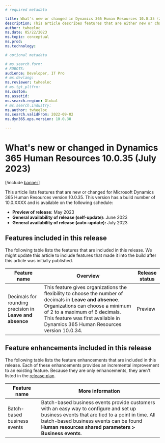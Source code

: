 ```yaml
---
# required metadata

title: What's new or changed in Dynamics 365 Human Resources 10.0.35 (July 2023)
description: This article describes features that are either new or changed in the Microsoft Dynamics 365 Human Resources version 10.0.35 preview release.
author: twheeloc
ms.date: 05/22/2023
ms.topic: conceptual
ms.prod: 
ms.technology: 

# optional metadata

# ms.search.form: 
# ROBOTS: 
audience: Developer, IT Pro
# ms.devlang: 
ms.reviewer: twheeloc
# ms.tgt_pltfrm: 
ms.custom: 
ms.assetid: 
ms.search.region: Global
# ms.search.industry: 
ms.author: twheeloc
ms.search.validFrom: 2022-09-02 
ms.dyn365.ops.version: 10.0.30

---
```


# What's new or changed in Dynamics 365 Human Resources 10.0.35 (July 2023)

[!include [banner](../../includes/preview-banner.md)]

This article lists features that are new or changed for Microsoft Dynamics 365 Human Resources version 10.0.35. This version has a build number of 10.0.XXXX and is available on the following schedule:

- **Preview of release:** May 2023
- **General availability of release (self-update):** June 2023
- **General availability of release (auto-update):** July 2023

## Features included in this release
The following table lists the features that are included in this release. We might update this article to include features that made it into the build after this article was initially published.

| Feature name | Overview | Release status |
|----|----|----|
|Decimals for rounding precision in **Leave and absence**|This feature gives organizations the flexibility to choose the number of decimals in **Leave and absence**. Organizations can choose a minimum of 2 to a maximum of 6 decimals. This feature was first available in Dynamics 365 Human Resources version 10.0.34.|Preview|

## Feature enhancements included in this release

The following table lists the feature enhancements that are included in this release. Each of these enhancements provides an incremental improvement to an existing feature. Because they are only enhancements, they aren't listed in the [release plan](/dynamics365-release-plan/2021wave2/finance-operations/dynamics365-finance).

| Feature name | More information |
|--------------|------------------|
|Batch-based business events | Batch-based business events provide customers with an easy way to configure and set up business events that are tied to a point in time. All batch-based business events can be found **Human resources shared parameters > Business events**.|
